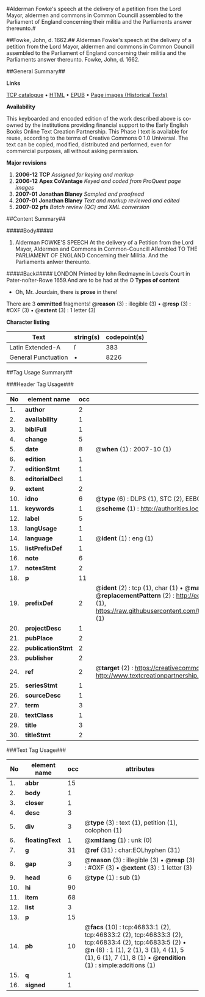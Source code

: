 #Alderman Fowke's speech at the delivery of a petition from the Lord Mayor, aldermen and commons in Common Councill assembled to the Parliament of England concerning their militia and the Parliaments answer thereunto.#

##Fowke, John, d. 1662.##
Alderman Fowke's speech at the delivery of a petition from the Lord Mayor, aldermen and commons in Common Councill assembled to the Parliament of England concerning their militia and the Parliaments answer thereunto.
Fowke, John, d. 1662.

##General Summary##

**Links**

[TCP catalogue](http://www.ota.ox.ac.uk/tcp/)  • 
[HTML](http://tei.it.ox.ac.uk/tcp/Texts-HTML/free/A40/A40070.html)  • 
[EPUB](http://tei.it.ox.ac.uk/tcp/Texts-EPUB/free/A40/A40070.epub) • 
[Page images (Historical Texts)](https://data.historicaltexts.jisc.ac.uk/view?pubId=eebo-11213688e&pageId=eebo-11213688e-46833-1)

**Availability**

This keyboarded and encoded edition of the
	       work described above is co-owned by the institutions
	       providing financial support to the Early English Books
	       Online Text Creation Partnership. This Phase I text is
	       available for reuse, according to the terms of Creative
	       Commons 0 1.0 Universal. The text can be copied,
	       modified, distributed and performed, even for
	       commercial purposes, all without asking permission.

**Major revisions**

1. __2006-12__ __TCP__ *Assigned for keying and markup*
1. __2006-12__ __Apex CoVantage__ *Keyed and coded from ProQuest page images*
1. __2007-01__ __Jonathan Blaney__ *Sampled and proofread*
1. __2007-01__ __Jonathan Blaney__ *Text and markup reviewed and edited*
1. __2007-02__ __pfs__ *Batch review (QC) and XML conversion*

##Content Summary##

#####Body#####

1. Alderman FOWKE'S SPEECH At the delivery of a Petition from the Lord Mayor, Aldermen and Commons in Common-Councill Aſſembled TO THE PARLIAMENT OF ENGLAND Concerning their Militia. And the Parliaments anſwer thereunto.

#####Back#####
LONDON Printed by Iohn Redmayne in Lovels Court in Pater-noſter-Rowe 1659.And are to be had at the O
**Types of content**

  * Oh, Mr. Jourdain, there is **prose** in there!

There are 3 **ommitted** fragments! 
 @__reason__ (3) : illegible (3)  •  @__resp__ (3) : #OXF (3)  •  @__extent__ (3) : 1 letter (3)

**Character listing**


|Text|string(s)|codepoint(s)|
|---|---|---|
|Latin Extended-A|ſ|383|
|General Punctuation|•|8226|

##Tag Usage Summary##

###Header Tag Usage###

|No|element name|occ|attributes|
|---|---|---|---|
|1.|__author__|2||
|2.|__availability__|1||
|3.|__biblFull__|1||
|4.|__change__|5||
|5.|__date__|8| @__when__ (1) : 2007-10 (1)|
|6.|__edition__|1||
|7.|__editionStmt__|1||
|8.|__editorialDecl__|1||
|9.|__extent__|2||
|10.|__idno__|6| @__type__ (6) : DLPS (1), STC (2), EEBO-CITATION (1), OCLC (1), VID (1)|
|11.|__keywords__|1| @__scheme__ (1) : http://authorities.loc.gov/ (1)|
|12.|__label__|5||
|13.|__langUsage__|1||
|14.|__language__|1| @__ident__ (1) : eng (1)|
|15.|__listPrefixDef__|1||
|16.|__note__|6||
|17.|__notesStmt__|2||
|18.|__p__|11||
|19.|__prefixDef__|2| @__ident__ (2) : tcp (1), char (1)  •  @__matchPattern__ (2) : ([0-9\-]+):([0-9IVX]+) (1), (.+) (1)  •  @__replacementPattern__ (2) : http://eebo.chadwyck.com/downloadtiff?vid=$1&page=$2 (1), https://raw.githubusercontent.com/textcreationpartnership/Texts/master/tcpchars.xml#$1 (1)|
|20.|__projectDesc__|1||
|21.|__pubPlace__|2||
|22.|__publicationStmt__|2||
|23.|__publisher__|2||
|24.|__ref__|2| @__target__ (2) : https://creativecommons.org/publicdomain/zero/1.0/ (1), http://www.textcreationpartnership.org/docs/. (1)|
|25.|__seriesStmt__|1||
|26.|__sourceDesc__|1||
|27.|__term__|3||
|28.|__textClass__|1||
|29.|__title__|3||
|30.|__titleStmt__|2||


###Text Tag Usage###

|No|element name|occ|attributes|
|---|---|---|---|
|1.|__abbr__|15||
|2.|__body__|1||
|3.|__closer__|1||
|4.|__desc__|3||
|5.|__div__|3| @__type__ (3) : text (1), petition (1), colophon (1)|
|6.|__floatingText__|1| @__xml:lang__ (1) : unk (0)|
|7.|__g__|31| @__ref__ (31) : char:EOLhyphen (31)|
|8.|__gap__|3| @__reason__ (3) : illegible (3)  •  @__resp__ (3) : #OXF (3)  •  @__extent__ (3) : 1 letter (3)|
|9.|__head__|6| @__type__ (1) : sub (1)|
|10.|__hi__|90||
|11.|__item__|68||
|12.|__list__|3||
|13.|__p__|15||
|14.|__pb__|10| @__facs__ (10) : tcp:46833:1 (2), tcp:46833:2 (2), tcp:46833:3 (2), tcp:46833:4 (2), tcp:46833:5 (2)  •  @__n__ (8) : 1 (1), 2 (1), 3 (1), 4 (1), 5 (1), 6 (1), 7 (1), 8 (1)  •  @__rendition__ (1) : simple:additions (1)|
|15.|__q__|1||
|16.|__signed__|1||
